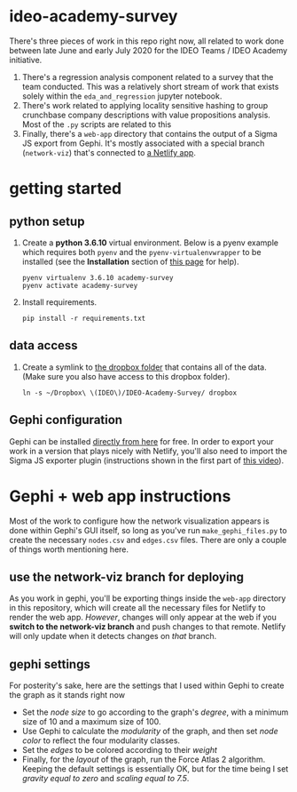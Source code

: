 # ideo-academy-survey
There's three pieces of work in this repo right now, all related to work done between late June and early July 2020 for the IDEO Teams / IDEO Academy initiative.

1. There's a regression analysis component related to a survey that the team conducted. This was a relatively short stream of work that exists solely within the `eda_and_regression` jupyter notebook.
1. There's work related to applying locality sensitive hashing to group crunchbase company descriptions with value propositions analysis. Most of the `.py` scripts are related to this
1. Finally, there's a `web-app` directory that contains the output of a Sigma JS export from Gephi. It's mostly associated with a special branch (`network-viz`) that's connected to [a Netlify app](https://teams-lsh-network.netlify.app/#).

# getting started
## python setup
1. Create a **python 3.6.10** virtual environment. Below is a pyenv example which requires both `pyenv` and the `pyenv-virtualenvwrapper` to be installed (see the **Installation** section of [this page](https://gist.github.com/eliangcs/43a51f5c95dd9b848ddc) for help).
    ```
    pyenv virtualenv 3.6.10 academy-survey
    pyenv activate academy-survey
    ```

1. Install requirements.
    ```
    pip install -r requirements.txt
    ```

## data access
1. Create a symlink to [the dropbox folder](https://www.dropbox.com/home/IDEO-Academy-Survey) that contains all of the data. (Make sure you also have access to this dropbox folder). 
   ```
   ln -s ~/Dropbox\ \(IDEO\)/IDEO-Academy-Survey/ dropbox
   ```

## Gephi configuration
Gephi can be installed [directly from here](https://gephi.org/) for free. In order to export your work in a version that plays nicely with Netlify, you'll also need to import the Sigma JS exporter plugin (instructions shown in the first part of [this video](https://www.youtube.com/watch?v=lXt0DbDTOT8)). 

# Gephi + web app instructions
Most of the work to configure how the network visualization appears is done within Gephi's GUI itself, so long as you've run `make_gephi_files.py` to create the necessary `nodes.csv` and `edges.csv` files. There are only a couple of things worth mentioning here.

## use the network-viz branch for deploying
As you work in gephi, you'll be exporting things inside the `web-app` directory in this repository, which will create all the necessary files for Netlify to render the web app. _However_, changes will only appear at the web if you **switch to the network-viz branch** and push changes to that remote. Netlify will only update when it detects changes on _that_ branch.

## gephi settings
For posterity's sake, here are the settings that I used within Gephi to create the graph as it stands right now

- Set the *node size* to go according to the graph's *degree*, with a minimum size of 10 and a maximum size of 100.
- Use Gephi to calculate the *modularity* of the graph, and then set *node color* to reflect the four modularity classes.
- Set the *edges* to be colored according to their *weight*
- Finally, for the *layout* of the graph, run the Force Atlas 2 algorithm. Keeping the default settings is essentially OK, but for the time being I set *gravity equal to zero* and *scaling equal to 7.5*.

